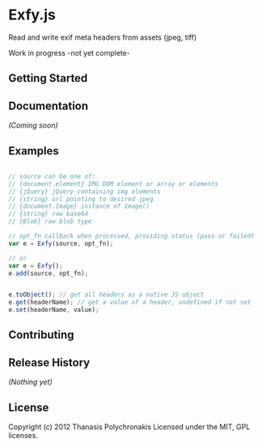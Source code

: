 # Exfy.js

Read and write exif meta headers from assets (jpeg, tiff)

Work in progress -not yet complete-

## Getting Started

## Documentation
_(Coming soon)_

## Examples
```javascript

// source can be one of:
// {document.element} IMG DOM element or array or elements
// {jQuery} jQuery containing img elements
// {string} url pointing to desired jpeg
// {document.Image} instance of Image()
// {string} raw base64
// {Blob} raw blob type

// opt_fn callback when processed, providing status (pass or failed)
var e = Exfy(source, opt_fn);

// or
var e = Exfy();
e.add(source, opt_fn);


e.toObject(); // get all headers as a native JS object
e.get(headerName); // get a value of a header, undefined if not set
e.set(headerName, value);

```

## Contributing

## Release History
_(Nothing yet)_

## License
Copyright (c) 2012 Thanasis Polychronakis
Licensed under the MIT, GPL licenses.
